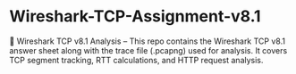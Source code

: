 # Wireshark-TCP-Assignment-v8.1
📡 Wireshark TCP v8.1 Analysis – This repo contains the Wireshark TCP v8.1 answer sheet along with the trace file (.pcapng) used for analysis. It covers TCP segment tracking, RTT calculations, and HTTP request analysis.
